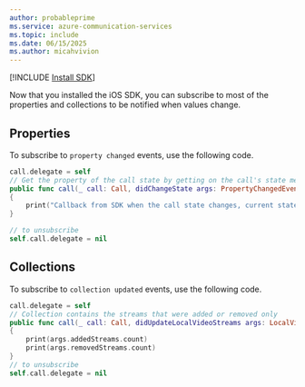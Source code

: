 ```yaml
---
author: probableprime
ms.service: azure-communication-services
ms.topic: include
ms.date: 06/15/2025
ms.author: micahvivion
---
```

[!INCLUDE [Install SDK](../install-sdk/install-sdk-ios.md)]

Now that you installed the iOS SDK, you can subscribe to most of the properties and collections to be notified when values change.

## Properties

To subscribe to `property changed` events, use the following code.

```swift
call.delegate = self
// Get the property of the call state by getting on the call's state member
public func call(_ call: Call, didChangeState args: PropertyChangedEventArgs) {
{
    print("Callback from SDK when the call state changes, current state: " + call.state.rawValue)
}

// to unsubscribe
self.call.delegate = nil
```

## Collections

To subscribe to `collection updated` events, use the following code.

```swift
call.delegate = self
// Collection contains the streams that were added or removed only
public func call(_ call: Call, didUpdateLocalVideoStreams args: LocalVideoStreamsUpdatedEventArgs) {
{
    print(args.addedStreams.count)
    print(args.removedStreams.count)
}
// to unsubscribe
self.call.delegate = nil
```